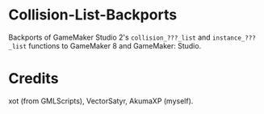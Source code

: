 # Collision-List-Backports
Backports of GameMaker Studio 2's `collision_???_list` and `instance_???_list` functions to GameMaker 8 and GameMaker: Studio.

# Credits
xot (from GMLScripts), VectorSatyr, AkumaXP (myself).
